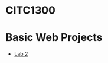 # CITC1300

<h1>Basic Web Projects</h1>

<ul>
<li><a href="lab2/index.html" target="_blank">Lab 2</a></li>
</ul>